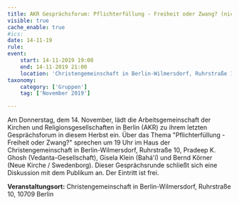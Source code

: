 ```yaml
---
title: AKR Gesprächsforum: Pflichterfüllung - Freiheit oder Zwang? (nicht im St.-Michaels-Heim)
visible: true
cache_enable: true
#ics: 
date: 14-11-19
rule: 
event:
	start: 14-11-2019 19:00
	end: 14-11-2019 21:00
	location: 'Christengemeinschaft in Berlin-Wilmersdorf, Ruhrstraße 10, 10709 Berlin'
taxonomy:
	category: ['Gruppen']
	tag: ['November 2019']

---
```

Am Donnerstag, dem 14. November, lädt die Arbeitsgemeinschaft der Kirchen und Religionsgesellschaften in Berlin (AKR) zu ihrem letzten Gesprächsforum in diesem Herbst ein. Über das Thema "Pflichterfüllung - Freiheit oder Zwang?" sprechen um 19 Uhr im Haus der Christengemeinschaft in Berlin-Wilmersdorf, Ruhrstraße 10, Pradeep K. Ghosh (Vedanta-Gesellschaft), Gisela Klein (Bahá'í) und Bernd Körner (Neue Kirche / Swedenborg). Dieser Gesprächsrunde schließt sich eine Diskussion mit dem Publikum an. Der Eintritt ist frei.



**Veranstaltungsort:** Christengemeinschaft in Berlin-Wilmersdorf, Ruhrstraße 10, 10709 Berlin

